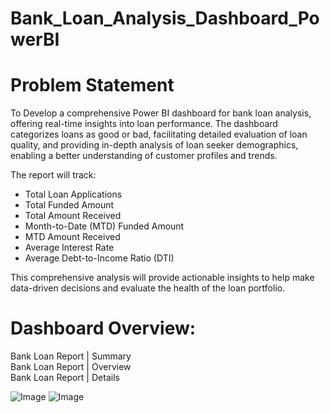 # Bank_Loan_Analysis_Dashboard_PowerBI

# Problem Statement
To Develop a comprehensive Power BI dashboard for bank loan analysis, offering real-time insights into loan performance. The dashboard categorizes loans as good or bad, facilitating detailed evaluation of loan quality, and providing in-depth analysis of loan seeker demographics, enabling a better understanding of customer profiles and trends. <br />

The report will track:
* Total Loan Applications
* Total Funded Amount
* Total Amount Received
* Month-to-Date (MTD) Funded Amount
* MTD Amount Received
* Average Interest Rate
* Average Debt-to-Income Ratio (DTI)

This comprehensive analysis will provide actionable insights to help make data-driven decisions and evaluate the health of the loan portfolio.

# Dashboard Overview:
Bank Loan Report | Summary <br />
Bank Loan Report | Overview <br />
Bank Loan Report | Details <br />

![Image](https://github.com/user-attachments/assets/8fd61bde-be5c-4dd0-9996-009527753603)    ![Image](https://github.com/user-attachments/assets/40c6c16b-0af0-4908-bbd3-731b8491cf9f)

